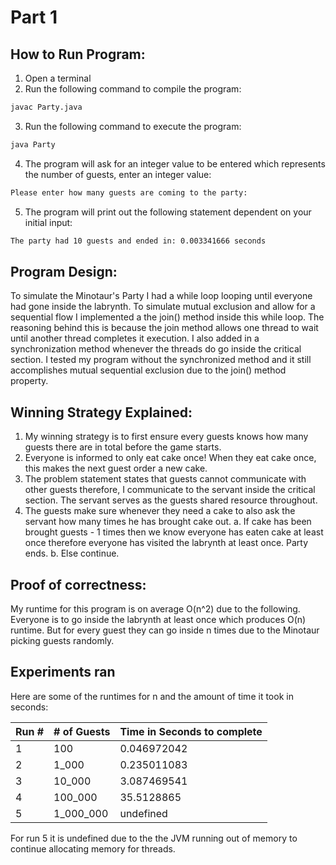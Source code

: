# Part 1

## How to Run Program:

1. Open a terminal
2. Run the following command to compile the program:
```bash
javac Party.java
```
3. Run the following command to execute the program:
```bash
java Party
```
4. The program will ask for an integer value to be entered which represents the number of guests, enter an integer value:
```bash
Please enter how many guests are coming to the party:
```
5. The program will print out the following statement dependent on your initial input:
```bash
The party had 10 guests and ended in: 0.003341666 seconds
```


## Program Design:

To simulate the Minotaur's Party I had a while loop looping until everyone had gone inside the labrynth. To simulate mutual exclusion and allow for a sequential flow
I implemented a the join() method inside this while loop. The reasoning behind this is because the join method allows one thread to wait until another thread completes it execution.
I also added in a synchronization method whenever the threads do go inside the critical section. I tested my program without the synchronized method and it still accomplishes mutual sequential
exclusion due to the join() method property.

## Winning Strategy Explained:

1. My winning strategy is to first ensure every guests knows how many guests there are in total before the game starts.
2. Everyone is informed to only eat cake once! When they eat cake once, this makes the next guest order a new cake.
3. The problem statement states that guests cannot communicate with other guests therefore, I communicate to the servant inside the critical section. The servant serves as the guests shared resource throughout.
4. The guests make sure whenever they need a cake to also ask the servant how many times he has brought cake out.
   a. If cake has been brought guests - 1 times then we know everyone has eaten cake at least once therefore everyone has visited the labrynth at least once. Party ends.
   b. Else continue.


## Proof of correctness:

My runtime for this program is on average O(n^2) due to the following. Everyone is to go inside the labrynth at least once which produces O(n) runtime. 
But for every guest they can go inside n times due to the Minotaur picking guests randomly. 


## Experiments ran

Here are some of the runtimes for n and the amount of time it took in seconds:

| Run # | # of Guests | Time in Seconds to complete |
| --- | --- | --- |
| 1 | 100 | 0.046972042 |
| 2 | 1_000 | 0.235011083 |
| 3 | 10_000 | 3.087469541 |
| 4 | 100_000 | 35.5128865 |
| 5 | 1_000_000| undefined |

For run 5 it is undefined due to the the JVM running out of memory to continue allocating memory for threads.


